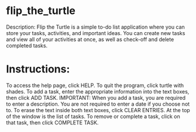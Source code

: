 # flip_the_turtle
Description:
Flip the Turtle is a simple to-do list application where you can store your tasks, activities, and important ideas.
You can create new tasks and view all of your activities at once, as well as check-off and delete completed tasks.

# Instructions:
To access the help page, click HELP.
To quit the program, click turtle with shades.
To add a task, enter the appropriate information into the text boxes, then click ADD TASK.
IMPORTANT: When you add a task, you are required to enter a description. You are not required to enter a date if you choose not to.
To erase the text inside both text boxes, click CLEAR ENTRIES.
At the top of the window is the list of tasks. To remove or complete a task, click on that task, then click COMPLETE TASK.
